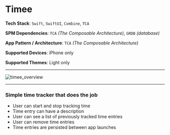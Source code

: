 # Timee

**Tech Stack**: `Swift`, `SwiftUI`, `Combine`, `TCA`

**SPM Dependencies**: `TCA` *(The Composable Architecture)*, `GRDB` *(database)*

**App Pattern / Architecture**: `TCA` *(The Composable Architecture)*

**Supported Devices**: iPhone only

**Supported Themes**: Light only

---

![timee_overview](https://user-images.githubusercontent.com/1153636/218388169-7e3bb23d-925e-43f5-b8e0-b61a16699066.jpg)

---
### Simple time tracker that does the job

- User can start and stop tracking time
- Time entry can have a description
- User can see a list of previously tracked time entries
- User can remove time entries
- Time entries are persisted between app launches
